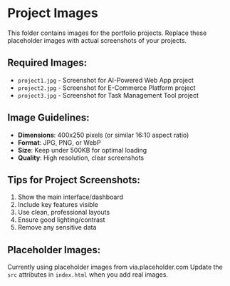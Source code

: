 # Project Images

This folder contains images for the portfolio projects. Replace these placeholder images with actual screenshots of your projects.

## Required Images:

- `project1.jpg` - Screenshot for AI-Powered Web App project
- `project2.jpg` - Screenshot for E-Commerce Platform project
- `project3.jpg` - Screenshot for Task Management Tool project

## Image Guidelines:

- **Dimensions**: 400x250 pixels (or similar 16:10 aspect ratio)
- **Format**: JPG, PNG, or WebP
- **Size**: Keep under 500KB for optimal loading
- **Quality**: High resolution, clear screenshots

## Tips for Project Screenshots:

1. Show the main interface/dashboard
2. Include key features visible
3. Use clean, professional layouts
4. Ensure good lighting/contrast
5. Remove any sensitive data

## Placeholder Images:

Currently using placeholder images from via.placeholder.com
Update the `src` attributes in `index.html` when you add real images.

